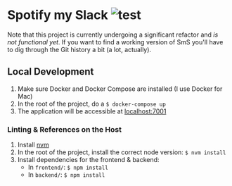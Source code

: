 # Spotify my Slack ![test](https://github.com/micthiesen/spotify-my-slack/workflows/test/badge.svg?branch=master)

Note that this project is currently undergoing a significant refactor and _is not
functional yet_. If you want to find a working version of SmS you'll have to dig through
the Git history a bit (a lot, actually).

## Local Development

1. Make sure Docker and Docker Compose are installed (I use Docker for Mac)
1. In the root of the project, do a `$ docker-compose up`
1. The application will be accessible at [localhost:7001](http://localhost:7001)

### Linting & References on the Host

1. Install [nvm](https://github.com/nvm-sh/nvm)
1. In the root of the project, install the correct node version: `$ nvm install`
1. Install dependencies for the frontend & backend:
   - In `frontend/`: `$ npm install`
   - In `backend/`: `$ npm install`
